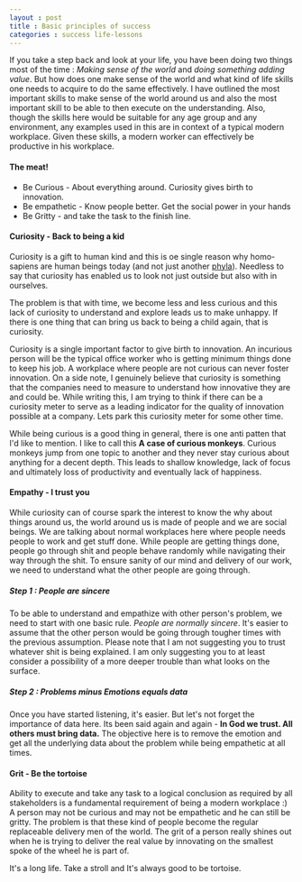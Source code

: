 ```yaml
---
layout : post
title : Basic principles of success
categories : success life-lessons
---
```


If you take a step back and look at your life, you have been doing two things most of the time : _Making sense of the world_ and _doing something adding value_. But how does one make sense of the world and what kind of life skills one needs to acquire to do the same effectively. I have outlined the most important skills to make sense of the world around us and also the most important skill to be able to then execute on the understanding. Also, though the skills here would be suitable for any age group and any environment, any examples used in this are in context of a typical modern workplace. Given these skills, a modern worker can effectively be productive in his workplace.

#### The meat! 

* Be Curious - About everything around. Curiosity gives birth to innovation.
* Be empathetic - Know people better. Get the social power in your hands
* Be Gritty - and take the task to the finish line.

#### Curiosity - Back to being a kid

Curiosity is a gift to human kind and this is oe single reason why homo-sapiens are human beings today (and not just another [phyla](https://en.wikipedia.org/wiki/Phylum)). Needless to say that curiosity has enabled us to look not just outside but also with in ourselves. 

The problem is that with time, we become less and less curious and this lack of curiosity to understand and explore leads us to make unhappy. If there is one thing that can bring us back to being a child again, that is curiosity.

Curiosity is a single important factor to give birth to innovation. An incurious person will be the typical office worker who is getting minimum things done to keep his job. A workplace where people are not curious can never foster innovation. On a side note, I genuinely believe that curiosity is something that the companies need to measure to understand how innovative they are and could be. While writing this, I am trying to think if there can be a curiosity meter to serve as a leading indicator for the quality of innovation possible at a company. Lets park this curiosity meter for some other time. 

While being curious is a good thing in general, there is one anti patten that I'd like to mention. I like to call this **A case of curious monkeys**. Curious monkeys jump from one topic to another and they never stay curious about anything for a decent depth. This leads to shallow knowledge, lack of focus and ultimately loss of productivity and eventually lack of happiness.

#### Empathy - I trust you

While curiosity can of course spark the interest to know the why about things around us, the world around us is made of people and we are social beings. We are talking about normal workplaces here where people needs people to work and get stuff done. While people are getting things done, people go through shit and people behave randomly while navigating their way through the shit. To ensure sanity of our mind and delivery of our work, we need to understand what the other people are going through.

##### Step 1 : People are sincere

To be able to understand and empathize with other person's problem, we need to start with one basic rule. _People are normally sincere_. It's easier to assume that the other person would be going through tougher times with the previous assumption. Please note that I am not suggesting you to trust whatever shit is being explained. I am only suggesting you to at least consider a possibility of a more deeper trouble than what looks on the surface.

##### Step 2 : Problems minus Emotions equals data

Once you have started listening, it's easier. But let's not forget the importance of data here. Its been said again and again - **In God we trust. All others must bring data.** The objective here is to remove the emotion and get all the underlying data about the problem while being empathetic at all times.

#### Grit - Be the tortoise

Ability to execute and take any task to a logical conclusion as required by all stakeholders is a fundamental requirement of being a modern workplace :) A person may not be curious and may not be empathetic and he can still be gritty. The problem is that these kind of people become the regular replaceable delivery men of the world. The grit of a person really shines out when he is trying to deliver the real value by innovating on the smallest spoke of the wheel he is part of.

It's a long life. Take a stroll and It's always good to be tortoise.